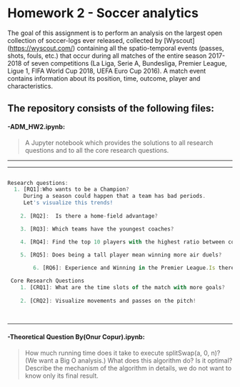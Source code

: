 # Homework 2 - Soccer analytics

The goal of this assignment is to perform an analysis on the largest open collection of soccer-logs ever released, collected by [Wyscout] (https://wyscout.com/) containing all the spatio-temporal events (passes, shots, fouls, etc.) that occur during all matches of the entire season 2017-2018 of seven competitions (La Liga, Serie A, Bundesliga, Premier League, Ligue 1, FIFA World Cup 2018, UEFA Euro Cup 2016). A match event contains information about its position, time, outcome, player and characteristics.

## The repository consists of the following files:

#### **-ADM_HW2.ipynb:**
  > A Jupyter notebook which provides the solutions to all research questions and to all the core research questions.
  ---

---



```javascript

Research questions:
  1. [RQ1]:Who wants to be a Champion? 
     During a season could happen that a team has bad periods. 
     Let's visualize this trends!  
 	
 	2. [RQ2]:  Is there a home-field advantage?  

 	3. [RQ3]: Which teams have the youngest coaches?

 	4. [RQ4]: Find the top 10 players with the highest ratio between completed passes and attempted passes.  

 	5. [RQ5]: Does being a tall player mean winning more air duels?
  
        6. [RQ6]: Experience and Winning in the Premier League.Is there a relation?

 Core Research Questions 
 	1. [CRQ1]: What are the time slots of the match with more goals?  
 	
 	2. [CRQ2]: Visualize movements and passes on the pitch!
  
             

```

---
#### **-Theoretical Question By(Onur Copur).ipynb:**
  >How much running time does it take to execute splitSwap(a, 0, n)? (We want a Big O analysis.)
  >What does this algorithm do? Is it optimal? Describe the mechanism of the algorithm in details, we do not want to know only its final result.

  
